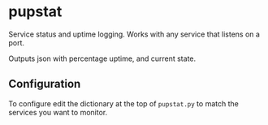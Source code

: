 # pupstat

Service status and uptime logging. Works with any service that listens on a 
port.

Outputs json with percentage uptime, and current state.

## Configuration

To configure edit the dictionary at the top of `pupstat.py` to match the
services you want to monitor.

